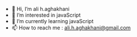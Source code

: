 - 👋 Hi, I’m ali h.aghakhani
- 👀 I’m interested in javaScript
- 🌱 I’m currently learning javaScript
- 📫 How to reach me : ali.h.aghakhani@gmail.com

<!---
aliicic/aliicic is a ✨ special ✨ repository because its `README.md` (this file) appears on your GitHub profile.
You can click the Preview link to take a look at your changes.
--->
